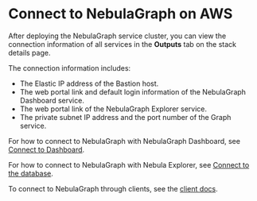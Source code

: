# Connect to NebulaGraph on AWS

After deploying the NebulaGraph service cluster, you can view the connection information of all services in the **Outputs** tab on the stack details page.

The connection information includes:

- The Elastic IP address of the Bastion host.
- The web portal link and default login information of the NebulaGraph Dashboard service.
- The web portal link of the NebulaGraph Explorer service.
- The private subnet IP address and the port number of the Graph service.

For how to connect to NebulaGraph with NebulaGraph Dashboard, see [Connect to Dashboard](../../../nebula-dashboard-ent/2.deploy-connect-dashboard-ent/#dashboard_2).

For how to connect to NebulaGraph with Nebula Explorer, see [Connect to the database](../../nebula-explorer/deploy-connect/ex-ug-connect.md).

To connect to NebulaGraph through clients, see the [client docs](../../14.client/1.nebula-client.md).
